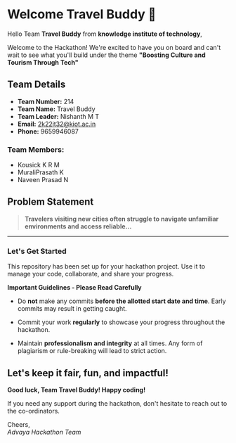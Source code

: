 # Welcome Travel Buddy 👋

Hello Team **Travel Buddy** from **knowledge institute of technology**,

Welcome to the Hackathon! We're excited to have you on board and can't wait to see what you'll build under the theme **"Boosting Culture and Tourism Through Tech"** 

## Team Details

- **Team Number:** 214  
- **Team Name:** Travel Buddy
- **Team Leader:** Nishanth M T  
- **Email:** 2k22it32@kiot.ac.in  
- **Phone:** 9659946087  

### Team Members:
- Kousick K R M 
- MuraliPrasath K 
- Naveen Prasad N 

## Problem Statement

> **Travelers visiting new cities often struggle to navigate unfamiliar environments and access reliable...**

---

### Let's Get Started 

This repository has been set up for your hackathon project. Use it to manage your code, collaborate, and share your progress.

**Important Guidelines - Please Read Carefully**

- Do **not** make any commits **before the allotted start date and time**. Early commits may result in getting caught.
- Commit your work **regularly** to showcase your progress throughout the hackathon.

- Maintain **professionalism and integrity** at all times. Any form of plagiarism or rule-breaking will lead to strict action.

Let's keep it fair, fun, and impactful! 
---

**Good luck, Team Travel Buddy! Happy coding!**

If you need any support during the hackathon, don't hesitate to reach out to the co-ordinators.

Cheers,  
_Advaya Hackathon Team_